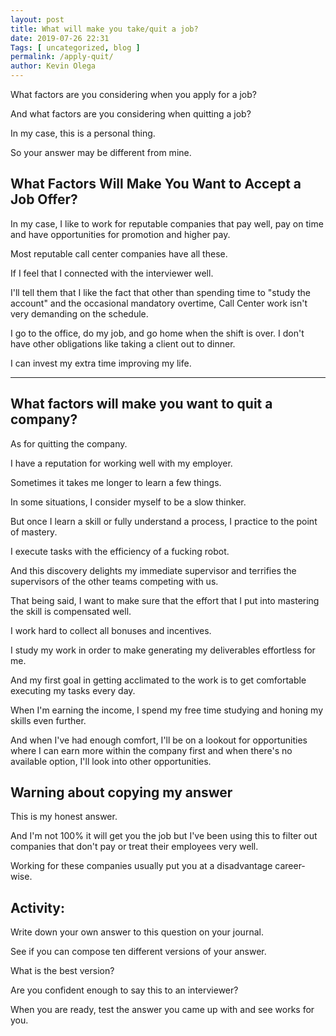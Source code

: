 ```yaml
--- 
layout: post 
title: What will make you take/quit a job?
date: 2019-07-26 22:31
Tags: [ uncategorized, blog ]
permalink: /apply-quit/ 
author: Kevin Olega 
--- 
```

What factors are you considering when you apply for a job?

And what factors are you considering when quitting a job?

In my case, this is a personal thing. 

So your answer may be different from mine.

## What Factors Will Make You Want to Accept a Job Offer?

In my case, I like to work for reputable companies that pay well, pay on time and have opportunities for promotion and higher pay. 

Most reputable call center companies have all these.

If I feel that I connected with the interviewer well.

I'll tell them that I like the fact that other than spending time to "study the account" and the occasional mandatory overtime, Call Center work isn't very demanding on the schedule.

I go to the office, do my job, and go home when the shift is over. I don't have other obligations like taking a client out to dinner.

I can invest my extra time improving my life.

---

## What factors will make you want to quit a company?

As for quitting the company.

I have a reputation for working well with my employer. 

Sometimes it takes me longer to learn a few things. 

In some situations, I consider myself to be a slow thinker. 

But once I learn a skill or fully understand a process, I practice to the point of mastery. 

I execute tasks with the efficiency of a fucking robot. 

And this discovery delights my immediate supervisor and terrifies the supervisors of the other teams competing with us.

That being said, I want to make sure that the effort that I put into mastering the skill is compensated well. 

I work hard to collect all bonuses and incentives.

I study my work in order to make generating my deliverables effortless for me. 

And my first goal in getting acclimated to the work is to get comfortable executing my tasks every day. 

When I'm earning the income, I spend my free time studying and honing my skills even further. 

And when I've had enough comfort, I'll be on a lookout for opportunities where I can earn more within the company first and when there's no available option, I'll look into other opportunities.

## Warning about copying my answer

This is my honest answer. 

And I'm not 100% it will get you the job but I've been using this to filter out companies that don't pay or treat their employees very well. 

Working for these companies usually put you at a disadvantage career-wise.

## Activity:

Write down your own answer to this question on your journal.

See if you can compose ten different versions of your answer.

What is the best version?

Are you confident enough to say this to an interviewer?

When you are ready, test the answer you came up with and see works for you.

